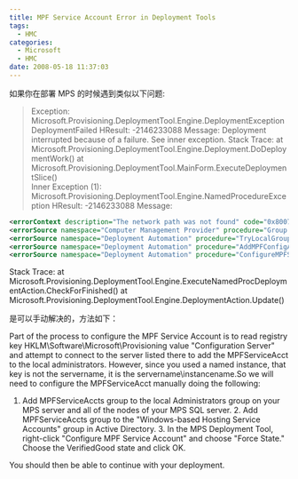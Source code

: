 ```yaml
---
title: MPF Service Account Error in Deployment Tools
tags:
  - HMC
categories:
  - Microsoft
  - HMC
date: 2008-05-18 11:37:03
---
```


如果你在部署 MPS 的时候遇到类似以下问题:

>Exception: Microsoft.Provisioning.DeploymentTool.Engine.DeploymentExceptionDeploymentFailed
HResult: -2146233088
Message: Deployment interrupted because of a failure. See inner exception.
Stack Trace:
at Microsoft.Provisioning.DeploymentTool.Engine.Deployment.DoDeploymentWork()
at Microsoft.Provisioning.DeploymentTool.MainForm.ExecuteDeploymentSlice() </br>
Inner Exception (1): Microsoft.Provisioning.DeploymentTool.Engine.NamedProcedureException
HResult: -2146233088
Message: 
```xml
<errorContext description="The network path was not found" code="0x80070035" executeSeqNo="27">
<errorSource namespace="Computer Management Provider" procedure="Group IsMember" />
<errorSource namespace="Deployment Automation" procedure="TryLocalGroupAdd_" />
<errorSource namespace="Deployment Automation" procedure="AddMPFConfigAdmin_" />
<errorSource namespace="Deployment Automation" procedure="ConfigureMPFServiceAccounts" /></errorContext>
```
Stack Trace:
at Microsoft.Provisioning.DeploymentTool.Engine.ExecuteNamedProcDeploymentAction.CheckForFinished()
at Microsoft.Provisioning.DeploymentTool.Engine.DeploymentAction.Update()

是可以手动解决的，方法如下： 

Part of the process to configure the MPF Service Account is to read registry key HKLM\Software\Microsoft\Provisioning value "Configuration Server" and attempt to connect to the server listed there to add the MPFServiceAcct to the local administrators. However, since you used a named instance, that key is not the servername, it is the servername\instancename.So we will need to configure the MPFServiceAcct manually doing the following:

1. Add MPFServiceAccts group to the local Administrators group on your MPS server and all of the nodes of your MPS SQL server.
2. Add MPFServiceAccts group to the "Windows-based Hosting Service Accounts" group in Active Directory.
3. In the MPS Deployment Tool, right-click "Configure MPF Service Account" and choose "Force State." Choose the VerifiedGood state and click OK.

You should then be able to continue with your deployment.